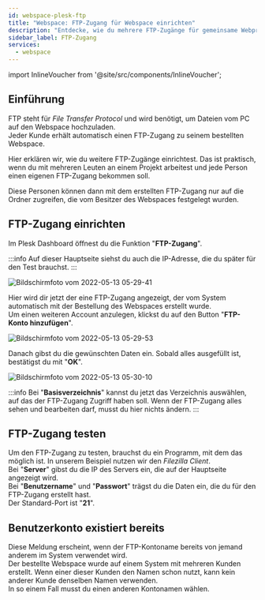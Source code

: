 ```yaml
---
id: webspace-plesk-ftp
title: "Webspace: FTP-Zugang für Webspace einrichten"
description: "Entdecke, wie du mehrere FTP-Zugänge für gemeinsame Webprojekte verwaltest und Ordnerrechte effektiv kontrollierst → Jetzt mehr erfahren"
sidebar_label: FTP-Zugang
services:
  - webspace
---
```


import InlineVoucher from '@site/src/components/InlineVoucher';

## Einführung

FTP steht für *File Transfer Protocol* und wird benötigt, um Dateien vom PC auf den Webspace hochzuladen.  
Jeder Kunde erhält automatisch einen FTP-Zugang zu seinem bestellten Webspace.

Hier erklären wir, wie du weitere FTP-Zugänge einrichtest. Das ist praktisch, wenn du mit mehreren Leuten an einem Projekt arbeitest und jede Person einen eigenen FTP-Zugang bekommen soll.

Diese Personen können dann mit dem erstellten FTP-Zugang nur auf die Ordner zugreifen, die vom Besitzer des Webspaces festgelegt wurden.

<InlineVoucher />

## FTP-Zugang einrichten

Im Plesk Dashboard öffnest du die Funktion "**FTP-Zugang**".

:::info
Auf dieser Hauptseite siehst du auch die IP-Adresse, die du später für den Test brauchst.
:::

![Bildschirmfoto vom 2022-05-13 05-29-41](https://screensaver01.zap-hosting.com/index.php/s/FK3mBHJRqS3xdbB/preview)

Hier wird dir jetzt der eine FTP-Zugang angezeigt, der vom System automatisch mit der Bestellung des Webspaces erstellt wurde.  
Um einen weiteren Account anzulegen, klickst du auf den Button "**FTP-Konto hinzufügen**".

![Bildschirmfoto vom 2022-05-13 05-29-53](https://screensaver01.zap-hosting.com/index.php/s/L2Qa3p5nYHA3WGf/preview)

Danach gibst du die gewünschten Daten ein. Sobald alles ausgefüllt ist, bestätigst du mit "**OK**".

![Bildschirmfoto vom 2022-05-13 05-30-10](https://screensaver01.zap-hosting.com/index.php/s/xZM5rmy3QsPJN52/preview)

:::info
Bei "**Basisverzeichnis**" kannst du jetzt das Verzeichnis auswählen, auf das der FTP-Zugang Zugriff haben soll. Wenn der FTP-Zugang alles sehen und bearbeiten darf, musst du hier nichts ändern.
:::

## FTP-Zugang testen

Um den FTP-Zugang zu testen, brauchst du ein Programm, mit dem das möglich ist. In unserem Beispiel nutzen wir den *Filezilla Client*.  
Bei "**Server**" gibst du die IP des Servers ein, die auf der Hauptseite angezeigt wird.  
Bei "**Benutzername**" und "**Passwort**" trägst du die Daten ein, die du für den FTP-Zugang erstellt hast.  
Der Standard-Port ist "**21**".

## Benutzerkonto existiert bereits

Diese Meldung erscheint, wenn der FTP-Kontoname bereits von jemand anderem im System verwendet wird.  
Der bestellte Webspace wurde auf einem System mit mehreren Kunden erstellt. Wenn einer dieser Kunden den Namen schon nutzt, kann kein anderer Kunde denselben Namen verwenden.  
In so einem Fall musst du einen anderen Kontonamen wählen.

<InlineVoucher />